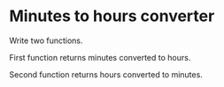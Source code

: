 # Minutes to hours converter

Write two functions.

First function returns minutes converted to hours.

Second function returns hours converted to minutes.